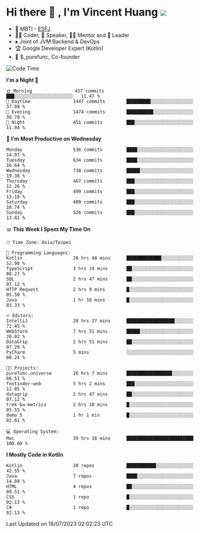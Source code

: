 # Hi there 👋 , I'm Vincent Huang ![](https://komarev.com/ghpvc/?username=Jian-Min-Huang)
- 👀 MBTI - [ESFJ](https://www.16personalities.com/esfj-personality)
- 👨‍💻 Coder, 🎤 Speaker, 👨‍🏫 Mentor and 🚀 Leader
- ♠️ Joint of JVM Backend & DevOps
- 🏆 Google Developer Expert (Kotlin)
- 💼 $_purefunc, Co-founder

<!--START_SECTION:waka-->
![Code Time](http://img.shields.io/badge/Code%20Time-2%2C307%20hrs%2035%20mins-blue)

**I'm a Night 🦉** 

```text
🌞 Morning                437 commits         ███░░░░░░░░░░░░░░░░░░░░░░   11.47 % 
🌆 Daytime                1447 commits        █████████░░░░░░░░░░░░░░░░   37.99 % 
🌃 Evening                1474 commits        ██████████░░░░░░░░░░░░░░░   38.70 % 
🌙 Night                  451 commits         ███░░░░░░░░░░░░░░░░░░░░░░   11.84 % 
```
📅 **I'm Most Productive on Wednesday** 

```text
Monday                   536 commits         ████░░░░░░░░░░░░░░░░░░░░░   14.07 % 
Tuesday                  634 commits         ████░░░░░░░░░░░░░░░░░░░░░   16.64 % 
Wednesday                738 commits         █████░░░░░░░░░░░░░░░░░░░░   19.38 % 
Thursday                 467 commits         ███░░░░░░░░░░░░░░░░░░░░░░   12.26 % 
Friday                   499 commits         ███░░░░░░░░░░░░░░░░░░░░░░   13.10 % 
Saturday                 409 commits         ███░░░░░░░░░░░░░░░░░░░░░░   10.74 % 
Sunday                   526 commits         ███░░░░░░░░░░░░░░░░░░░░░░   13.81 % 
```


📊 **This Week I Spent My Time On** 

```text
🕑︎ Time Zone: Asia/Taipei

💬 Programming Languages: 
Kotlin                   20 hrs 48 mins      █████████████░░░░░░░░░░░░   52.98 % 
TypeScript               3 hrs 14 mins       ██░░░░░░░░░░░░░░░░░░░░░░░   08.27 % 
SQL                      2 hrs 47 mins       ██░░░░░░░░░░░░░░░░░░░░░░░   07.12 % 
HTTP Request             2 hrs 9 mins        █░░░░░░░░░░░░░░░░░░░░░░░░   05.50 % 
Java                     1 hr 18 mins        █░░░░░░░░░░░░░░░░░░░░░░░░   03.33 % 

🔥 Editors: 
IntelliJ                 28 hrs 27 mins      ██████████████████░░░░░░░   72.45 % 
WebStorm                 7 hrs 51 mins       █████░░░░░░░░░░░░░░░░░░░░   20.02 % 
DataGrip                 2 hrs 51 mins       ██░░░░░░░░░░░░░░░░░░░░░░░   07.29 % 
PyCharm                  5 mins              ░░░░░░░░░░░░░░░░░░░░░░░░░   00.24 % 

🐱‍💻 Projects: 
purefunc.universe        26 hrs 7 mins       █████████████████░░░░░░░░   66.51 % 
footinder-web            5 hrs 2 mins        ███░░░░░░░░░░░░░░░░░░░░░░   12.85 % 
datagrip                 2 hrs 47 mins       ██░░░░░░░░░░░░░░░░░░░░░░░   07.12 % 
trek-bu-metrics          2 hrs 10 mins       █░░░░░░░░░░░░░░░░░░░░░░░░   05.55 % 
demo 5                   1 hr 1 min          █░░░░░░░░░░░░░░░░░░░░░░░░   02.61 % 

💻 Operating System: 
Mac                      39 hrs 16 mins      █████████████████████████   100.00 % 
```

**I Mostly Code in Kotlin** 

```text
Kotlin                   20 repos            ███████████░░░░░░░░░░░░░░   42.55 % 
Java                     7 repos             ████░░░░░░░░░░░░░░░░░░░░░   14.89 % 
HTML                     4 repos             ██░░░░░░░░░░░░░░░░░░░░░░░   08.51 % 
CSS                      1 repo              █░░░░░░░░░░░░░░░░░░░░░░░░   02.13 % 
C#                       1 repo              █░░░░░░░░░░░░░░░░░░░░░░░░   02.13 % 
```




 Last Updated on 18/07/2023 02:02:23 UTC
<!--END_SECTION:waka-->
